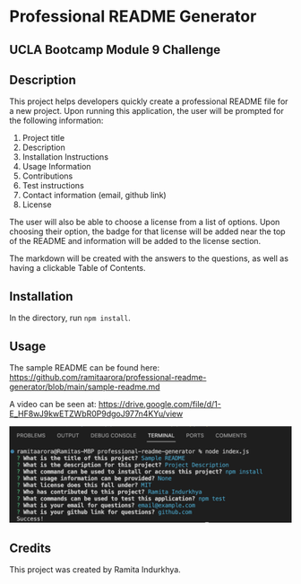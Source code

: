 # Professional README Generator

## UCLA Bootcamp Module 9 Challenge

## Description

This project helps developers quickly create a professional README file for a new project. Upon running this application, the user will be prompted for the following information:

1. Project title
2. Description
3. Installation Instructions
4. Usage Information
5. Contributions
6. Test instructions
7. Contact information (email, github link)
8. License

The user will also be able to choose a license from a list of options. Upon choosing their option, the badge for that license will be added near the top of the README and information will be added to the license section.

The markdown will be created with the answers to the questions, as well as having a clickable Table of Contents.

## Installation

In the directory, run `npm install`.

## Usage

The sample README can be found here: https://github.com/ramitaarora/professional-readme-generator/blob/main/sample-readme.md

A video can be seen at: https://drive.google.com/file/d/1-E_HF8wJ9kwETZWbR0P9dgoJ977n4KYu/view

<img src="./assets/images/generator-screenshot.png" alt="screenshot">

## Credits

This project was created by Ramita Indurkhya.